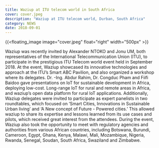 ```yaml
---
title: Waziup at ITU telecom world in South Africa 
cover: cover.jpeg
description: "Waziup at ITU telecom world, Durban, South Africa"
category: NEWS
date: 2018-09-01
---
```


<!-- ![image](cover.jpeg) -->
{{<floating_image image="cover.jpeg" float="right" width="500px" >}}


Waziup was recently invited by Alexander NTOKO and Jonu UM, both representatives of the International Telecommunication Union (ITU), to participate in the prestigious ITU Telecom world event held in September 2018. At the event, Waziup showcased its innovative technologies and approach at the ITU’s Smart ABC Pavilion, and also organized a workshop where its delegates. 
Dr. -Ing. Abdur Rahim, Dr. Congduc Pham and Fiifi Baidoo gave presentations on IoT for sustainable development in Africa, deploying low-cost. Long-range IoT for rural and remote areas in Africa, and waziup’s open data platform for rural IoT applications. 
Additionally, Waziup delegates were invited to participate as expert panelists in two roundtables, which focused on ‘Smart Cities, Innovations in Sustainable Urban living’ and ‘A New concept of Future - Powered cities.’ This allowed waziup to share its expertise and lessons learned from its use cases and pilots, which received great interest from the attendees.
During the event, Waziup also took the opportunity to meet with regulatory agencies and authorities from various African countries, including Botswana, Burundi, Cameroon, Egypt, Ghana, Kenya, Malawi, Mali, Mozambique, Nigeria, Rwanda, Senegal, Soudan, South Africa, Swaziland and Zimbabwe. 
